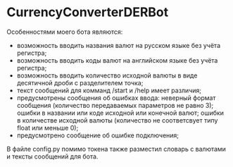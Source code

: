 # CurrencyConverterDERBot
Особенностями моего бота являются:
- возможность вводить названия валют на русском языке без учёта регистра;
- возможность вводить коды валют на английском языке без учёта регистра;
- возможность вводить количество исходной валюты в виде десятичной дроби с разделителем точка;
- текст сообщений для комманд /start и /help имеет различия;
- предусмотрены сообщения об ошибках ввода: неверный формат сообщения (количество передаваемых параметров не равно 3); ошибки в названии или коде исходной или конечной валют; ошибки в количестве исходной валюты (количество не соответсвует типу float или меньше 0);
- предусмотрено сообщение об ошибке подключения;

В файле config.py помимо токена также разместил словарь с валютами и тексты сообщений для бота.
